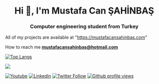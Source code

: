 <h1 align="center">Hi 👋, I'm Mustafa Can ŞAHİNBAŞ</h1>
<h3 align="center">Computer engineering student from Turkey</h3>
   
   
   All of my projects are available at "https://mustafacansahinbas.com"
   
   How to reach me **mustafacansahinbas@hotmail.com**
   
   [![Top Langs](https://github-readme-stats.vercel.app/api/top-langs/?username=RubyWallby&layout=compact)](https://github.com/RubyWallby)
<p> <img align="center" src="https://github-readme-stats.vercel.app/api?username=RubyWallby&show_icons=true&theme=algolia" ;"alt="RubyWallby" /></p>
<p align="center">
  
   [![Youtube](https://img.shields.io/static/v1?label=&message=Youtube&color=red)](https://www.youtube.com/channel/UCYgBiFaOYnJ_QYJvgNXAiEw)
   [![Linkedin](https://img.shields.io/badge/-Mustafa%20Can%20ŞAHİNBAŞ-blue?style=flat-square&logo=Linkedin&logoColor=white&link=https://www.linkedin.com/in/mustafa-can-%C5%9Fahinba%C5%9F-b736361a7)](https://www.linkedin.com/in/mustafa-can-%C5%9Fahinba%C5%9F-b736361a7)
   [![Twitter Follow](https://img.shields.io/twitter/follow/mcansahinbas_?style=social)](https://www.twitter.com/mcansahinbas)
   [![Github profile views](https://gpvc.arturio.dev/RubyWallby)](https://mustafacansahinbas.com) 
